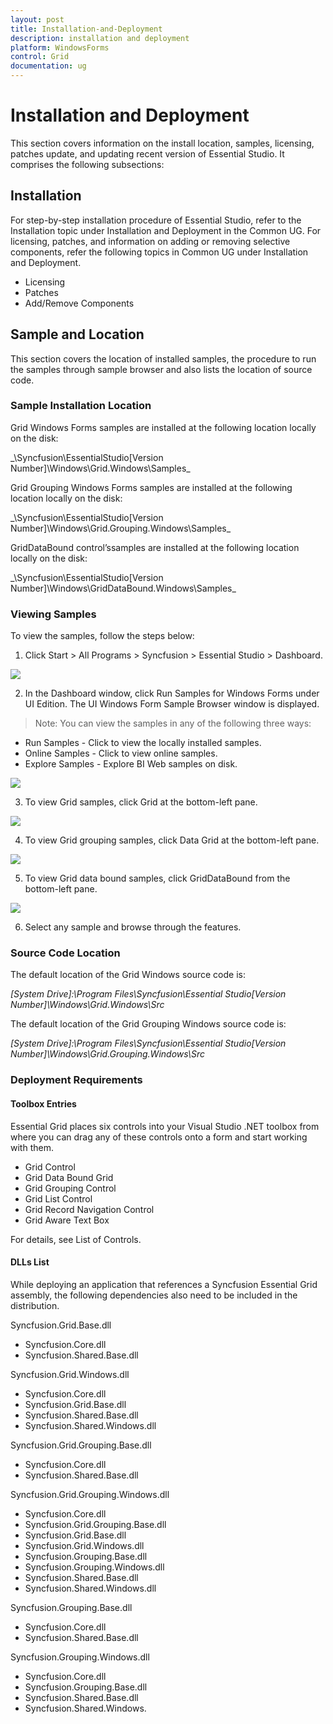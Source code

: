 ```yaml
---
layout: post
title: Installation-and-Deployment
description: installation and deployment
platform: WindowsForms
control: Grid
documentation: ug
---
```


# Installation and Deployment

This section covers information on the install location, samples, licensing, patches update, and updating recent version of Essential Studio. It comprises the following subsections:

## Installation

For step-by-step installation procedure of Essential Studio, refer to the Installation topic under Installation and Deployment in the Common UG. For licensing, patches, and information on adding or removing selective components, refer the following topics in Common UG under Installation and Deployment.

* Licensing
* Patches
* Add/Remove Components

## Sample and Location


This section covers the location of installed samples, the procedure to run the samples through sample browser and also lists the location of source code.



### Sample Installation Location

Grid Windows Forms samples are installed at the following location locally on the disk:

_<Install Location>\Syncfusion\EssentialStudio\[Version Number]\Windows\Grid.Windows\Samples\_

Grid Grouping Windows Forms samples are installed at the following location locally on the disk:

_<Install Location>\Syncfusion\EssentialStudio\[Version Number]\Windows\Grid.Grouping.Windows\Samples\_

GridDataBound control’ssamples are installed at the following location locally on the disk:

_<Install Location>\Syncfusion\EssentialStudio\[Version Number]\Windows\GridDataBound.Windows\Samples\_

### Viewing Samples

To view the samples, follow the steps below:

1. Click Start > All Programs > Syncfusion > Essential Studio <version number> > Dashboard.

![](Installation-and-Deployment_images/Installation-and-Deployment_img1.png)



2. In the Dashboard window, click Run Samples for Windows Forms under UI Edition. The UI Windows Form Sample Browser window is displayed.
> Note: You can view the samples in any of the following three ways:

* Run Samples - Click to view the locally installed samples.
* Online Samples - Click to view online samples.
* Explore Samples - Explore BI Web samples on disk.

![](Installation-and-Deployment_images/Installation-and-Deployment_img3.png)





3. To view Grid samples, click Grid at the bottom-left pane.

![](Installation-and-Deployment_images/Installation-and-Deployment_img4.png)



4. To view Grid grouping samples, click Data Grid at the bottom-left pane.

![](Installation-and-Deployment_images/Installation-and-Deployment_img5.png)



5. To view Grid data bound samples, click GridDataBound from the bottom-left pane.

![](Installation-and-Deployment_images/Installation-and-Deployment_img6.png)



6. Select any sample and browse through the features.

### Source Code Location

The default location of the Grid Windows source code is:

_[System Drive]:\Program Files\Syncfusion\Essential Studio\[Version Number]\Windows\Grid.Windows\Src_



The default location of the Grid Grouping Windows source code is:

_[System Drive]:\Program Files\Syncfusion\Essential Studio\[Version Number]\Windows\Grid.Grouping.Windows\Src_

### Deployment Requirements

#### Toolbox Entries

Essential Grid places six controls into your Visual Studio .NET toolbox from where you can drag any of these controls onto a form and start working with them.

* Grid Control
* Grid Data Bound Grid
* Grid Grouping Control
* Grid List Control
* Grid Record Navigation Control
* Grid Aware Text Box



For details, see List of Controls.

#### DLLs List

While deploying an application that references a Syncfusion Essential Grid assembly, the following dependencies also need to be included in the distribution.

Syncfusion.Grid.Base.dll

* Syncfusion.Core.dll
* Syncfusion.Shared.Base.dll

Syncfusion.Grid.Windows.dll

* Syncfusion.Core.dll
* Syncfusion.Grid.Base.dll
* Syncfusion.Shared.Base.dll
* Syncfusion.Shared.Windows.dll

Syncfusion.Grid.Grouping.Base.dll

* Syncfusion.Core.dll
* Syncfusion.Shared.Base.dll

Syncfusion.Grid.Grouping.Windows.dll

* Syncfusion.Core.dll
* Syncfusion.Grid.Grouping.Base.dll
* Syncfusion.Grid.Base.dll
* Syncfusion.Grid.Windows.dll
* Syncfusion.Grouping.Base.dll
* Syncfusion.Grouping.Windows.dll
* Syncfusion.Shared.Base.dll
* Syncfusion.Shared.Windows.dll

Syncfusion.Grouping.Base.dll

* Syncfusion.Core.dll
* Syncfusion.Shared.Base.dll

Syncfusion.Grouping.Windows.dll

* Syncfusion.Core.dll
* Syncfusion.Grouping.Base.dll
* Syncfusion.Shared.Base.dll
* Syncfusion.Shared.Windows.
